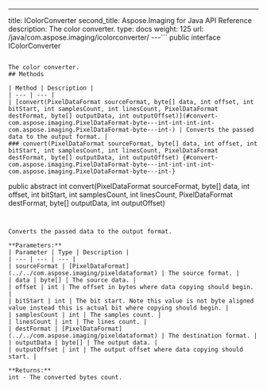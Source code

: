 ---
title: IColorConverter
second_title: Aspose.Imaging for Java API Reference
description: The color converter.
type: docs
weight: 125
url: /java/com.aspose.imaging/icolorconverter/
---```
public interface IColorConverter
```

The color converter.
## Methods

| Method | Description |
| --- | --- |
| [convert(PixelDataFormat sourceFormat, byte[] data, int offset, int bitStart, int samplesCount, int linesCount, PixelDataFormat destFormat, byte[] outputData, int outputOffset)](#convert-com.aspose.imaging.PixelDataFormat-byte---int-int-int-int-com.aspose.imaging.PixelDataFormat-byte---int-) | Converts the passed data to the output format. |
### convert(PixelDataFormat sourceFormat, byte[] data, int offset, int bitStart, int samplesCount, int linesCount, PixelDataFormat destFormat, byte[] outputData, int outputOffset) {#convert-com.aspose.imaging.PixelDataFormat-byte---int-int-int-int-com.aspose.imaging.PixelDataFormat-byte---int-}
```
public abstract int convert(PixelDataFormat sourceFormat, byte[] data, int offset, int bitStart, int samplesCount, int linesCount, PixelDataFormat destFormat, byte[] outputData, int outputOffset)
```


Converts the passed data to the output format.

**Parameters:**
| Parameter | Type | Description |
| --- | --- | --- |
| sourceFormat | [PixelDataFormat](../../com.aspose.imaging/pixeldataformat) | The source format. |
| data | byte[] | The source data. |
| offset | int | The offset in bytes where data copying should begin. |
| bitStart | int | The bit start. Note this value is not byte aligned value instead this is actual bit where copying should begin. |
| samplesCount | int | The samples count. |
| linesCount | int | The lines count. |
| destFormat | [PixelDataFormat](../../com.aspose.imaging/pixeldataformat) | The destination format. |
| outputData | byte[] | The output data. |
| outputOffset | int | The output offset where data copying should start. |

**Returns:**
int - The converted bytes count.

